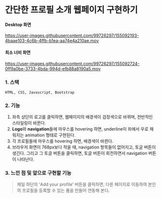 # 간단한 프로필 소개 웹페이지 구현하기

#### Desktop 화면
https://user-images.githubusercontent.com/99726297/155092193-4baae103-4c6b-4ffb-b1ea-aa74e4a210ae.mov

#### 최소 너비 화면
https://user-images.githubusercontent.com/99726297/155092724-0ff9a0be-3733-4bda-994d-efb88a8190a5.mov


### 1. 스택
    HTML, CSS, Javascript, Bootstrap

### 2. 기능
1. 좌측 상단의 로고를 클릭하면, 웹페이지의 배경색이 검정색으로 바뀌며, 전반적인 스타일링이 바뀐다.
2. **Logo**와 **navigation**들에 마우스를 hovering 하면, underline이 좌에서 우로 채워지는 animation 형태로 구현된다.
3. 각 프로필들에 마우스를 hovering 하면, 배경색이 바뀐다.
4. 브라우저 화면이 768px보다 작을 때, navigation 항목들이 없어지고, 토글 버튼이 생긴다. 그리고 그 토글 버튼을 클릭하면, 토글 버튼이 회전하면서 navigation 버튼이 나타난다.

### 3. 느낀 점 및 앞으로 구현할 기능
> <p> 제일 하단의 'Add your profile' 버튼을 클릭하면, 다른 페이지로 이동하여 본인의 프로필을 등록할 수 있는 폼을 만들어 연동해 본다. </p>
